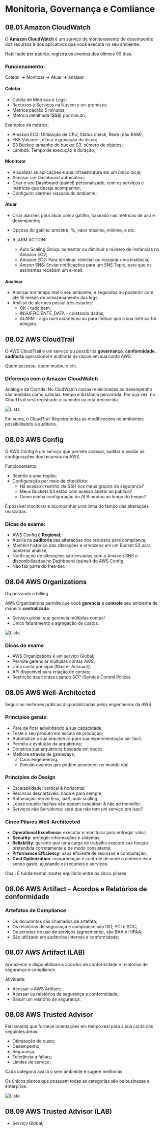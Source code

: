 # Monitoria, Governança e Comliance

## 08.01 Amazon CloudWatch

O **Amazon CloudWatch** é um serviço de monitoramento de desempenho dos recursos e dos aplicativos que você executa no seu ambiente.

Habilitado por padrão, registra os eventos dos últimos 90 dias.

### Funcionamento:

Coletar -> Monitoar -> Atuar -> analisar

#### Coletar

- Coleta de Métricas e Logs;
- Recursos e Serviços na Nuvem e on-premises;
- Métrica padrão 5 minutos;
- Métrica detalhada ($$$) por minuto;

Exemplos de métrics:
- Amazon EC2: Utilização de CPU, Status check, Rede (não RAM);
- EBS Volume: Leitura e gravação do disco;
- S3 Bucket: tamanho do bucket S3, número de objetos;
- Lambda: Tempo de execução e duração;

#### Monitorar

- Visualizar as aplicações e sua infraestrutura em um único local;
- Acessar um Dashboard automático;
- Criar o seu Dashboard (painel) personalizado, com os serviços e métricas que deseja acompanhar;
- Configurar alarmes viasuais do ambiente;

#### Atuar

- Criar alarmes para atuar como gatilho, baseado nas métricas de uso e desempenho;
- Opções do gatilho: amostra, %, valor máximo, mínimo, e etc.

- ALARM ACTION:
    - Auto Scaling Group: aumentar ou diminuir o número de instâncias no Amazon EC2;
    - Amazon EC2: Para terminar, reiniciar ou recuprar uma instância;
    - Amzon SNS: Enviar notificações para um SNS Topic, para que os assinantes recebam um e-mail.

#### Analisar

- Analisar em tempo real o seu ambiente, e segundos ou posterior com até 15 meses de armazenamento dos logs.
- Análise de alarmes possui três estados:
    - OK - tudo bem;
    - INSUFFICIENTE_DATA - coletando dados;
    - ALARM - algo ruim aconteceu ou para indicar que a sua métrica foi atingida.

## 08.02 AWS CloudTrail

O AWS CloudTrail é um serviço qu possibilita **governança**, **conformidade**, **auditoria** operacional e auditoria de riscos em sua conta AWS.

Quem acessou, quem mudou e etc.

### Diferença com o Amazon CloudWatch

Analogia da Corrida: No CludWatch coisas relaiconadas ao desempenho são medidas como calorias, tempo e distância percorrida. Por sua vez, no CloudTrail será registrado o caminho ou rota percorrida. 

![Lista](/cloud/escola-da-nuvem-fundamentos-aws/imgs/cap-08-cloudtrail.png)

Em suma, o CloudTrail Registra todas as modificações no ambientes possibilitando a auditoria.

## 08.03 AWS Config

O AWS Config é um serviço que permite acessar, auditar e avaliar as configurações dos recursos na AWS.

Funcionamento:
- Restrito a uma região;
- Configuração por meio de checklists:
    - Há acesso irrestrito via SSH nos meus grupos de segurança?
    - Meus Buckets S3 estão com acesso aberto ao público?
    - Como minha configuração do ALB mudou ao longo do tempo?

É possível monitorar e acompanhar uma linha do tempo das alterações realizadas. 

### Dicas do exame:
- AWS Config é **Regional**;
- Auxilia na **auditoria** das alterações dos recursos para compliance;
- Mantém histórico das alterações e armazena em um Bucket S3 para posterior análise;
- Notificaçõe de alterações são enviadas com o Amazon SNS e disponibilizadas no Dashboard (painel) do AWS Config.
- Não faz parte do free-tier.

## 08.04 AWS Organizations

Organizando o billing.

AWS Organizations permite que você **gerencia** e **controle** seu ambiente de maneira **centralizada**.

- Serviço global que gerencia múltiplas contas!
- Único faturamento e agregação de custos.

![Lista](/cloud/escola-da-nuvem-fundamentos-aws/imgs/cap-08-aws-organizations.png "")

### Dicas do exame
- AWS Organizations é um serviço Global;
- Permite gerenciar múltiplas contas AWS;
- Uma conta principal (Master Account);
- API disponível para criação de contas;
- Restrição das contas usando SCP (Service Control Police).

## 08.05 AWS Well-Architected

Seguir as melhores práticas disponibilizadas pelos engenheiros da AWS.

### Princípios gerais:
- Pare de ficar adivinhando a sua capacidade;
- Teste o seu produto em escala de produção;
- Automatize a sua arquitetura para sua experimentação ser fácil;
- Permita a evolução da arquitetura;
- Construa sua arquitetura baseada em dados;
- Melhore através de gamedays;
    - Caos engeneering.
    - Simular eventos que podem acontecer no mundo real.

### Princípios do Design
- Escalabilidade: vertical & horizontal;
- Recursos descartáveis: nada é para sempre;
- Automação: serverless, IaaS, auto scaling;
- Loose couple: faslhas não podem cascatear & não ao monolito;
- Serviços não Servidores: será que não tem um serviço pra isso?

### Cinco Pilares Well-Architected
- **Operational Excellence**: executar e monitorar para entregar valor;
- **Security**: proteger informações e sistemas;
- **Reliability**: garantir que uma carga de trabalho execute sua função pretendida corretamente e de modo consistente;
- **Prformance Efficiency**: usos eficiente de recursos e computação;
- **Cost Optimization**: compreenção e controle de onde o dinheiro está sendo gasto, ajustando os recursos e serviços.

Obs.: É fundamental manter equilíbrio entre os cinco pilares.

## 08.06 AWS Artifact - Acordos e Relatórios de conformidade

### Artefatos de Compliance

- Os documntos são chamados de artefato;
- Os relatórios de segurança e compliance são ISO, PCI e SOC;
- Os acrodos de uso de serviços (agreements), são BAA e HIPAA;
- São utilizado em auditorias internas e conformidade;

## 08.07 AWS Artifact (LAB)

Armazenar e disponibilizaros  acordos de conformidade e relatórios de segurança e compliance.

Atividade:
- Acessar o AWS Artifact;
- Acessar os relatórios de segurança e conformidade;
- Baixar um relatório de segurança.

## 08.08 AWS Trusted Advisor

Ferramenta que fornece orientações em tempo real para a sua conta nas seguintes áreas:
- Otimização de custo;
- Desempenho;
- Segurança;
- Tolerância a falhas;
- Limites de serviço;

Cada categoria avalia o sem ambiente e sugere melhorias.

Os únicos planos que possuem todas as categorias são os businesse e enterprise.

![Lista](/cloud/escola-da-nuvem-fundamentos-aws/imgs/cap-08-trusted-advisor.png "")

## 08.09 AWS Trusted Advisor (LAB)

- Serviço Global;
